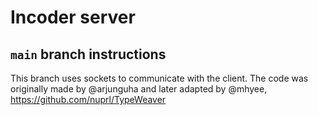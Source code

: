 # Incoder server

## `main` branch instructions

This branch uses sockets to communicate with the client.
The code was originally made by @arjunguha and later adapted by @mhyee, https://github.com/nuprl/TypeWeaver
